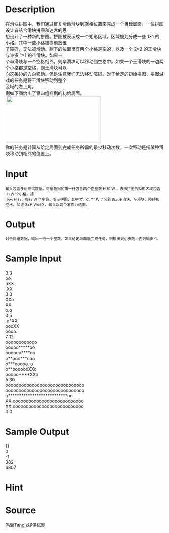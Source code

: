 
# Description

<div class="content"><div>在滑块拼图中，我们通过反复滑动滑块到空格位置来完成一个目标局面。一位拼图设计者结合滑块拼图和迷宫的思</div>
<div>想设计了一种新的拼图。拼图被表示成一个矩形区域，区域被划分成一些 1×1 的小格。其中一些小格被提前放置</div>
<div>了障碍，无法被滑动。剩下的位置里有两个小格是空的，以及一个 2×2 的王滑块与许多 1×1 的卒滑块。如果一</div>
<div>个卒滑块与一个空格相邻，则卒滑块可以移动到空格中。如果一个王滑块的一边两个小格都是空格，则王滑块可以</div>
<div>向这条边的方向移动。但是注意我们无法移动障碍。对于给定的初始拼图，拼图游戏的任务是将王滑块移动到整个</div>
<div>区域的左上角。</div>
<div>例如下图给出了第四组样例的初始局面。</div>
<div> <img src="/source/bzoj/4682/img/aHR0cHM6Ly9seWRzeS5jb20vSnVkZ2VPbmxpbmUvdXBsb2FkLzIwMTYwOC8xMS5wbmc=.png" width="298" height="150" alt=""/></div>
<div>你的任务是计算从给定局面到完成任务所需的最少移动次数。一次移动是指某种滑块移动到相邻的位置上。</div>
<div></div>
<div></div>
<p></p></div>

# Input

<div class="content"><div style="font-size: 11.8181819915771px;">输入包含多组测试数据。每组数据的第一行包含两个正整数 H 和 W ，表示拼图的矩形区域包含 H×W 个小格。接</div>
<div style="font-size: 11.8181819915771px;">下来 H 行，每行 W 个字符，表示拼图，其中‘X’, ‘o’, ‘*’ 和 ‘.’ 分别表示王滑块、卒滑块、障碍和</div>
<div style="font-size: 11.8181819915771px;">空格。保证 3≤H,W≤50 。输入以两个零作为结束。</div></div>

# Output

<div class="content"><div style="font-size: 11.8181819915771px;">对于每组数据，输出一行一个整数，如果给定局面能完成任务，则输出最小步数，否则输出-1。</div></div>

# Sample Input

<div class="content"><span class="sampledata">3 3<br/>
oo.<br/>
oXX<br/>
.XX<br/>
3 3<br/>
XXo<br/>
XX.<br/>
o.o<br/>
3 5<br/>
.o*XX<br/>
oooXX<br/>
oooo.<br/>
7 12<br/>
oooooooooooo<br/>
ooooo*****oo<br/>
oooooo****oo<br/>
o**ooo***ooo<br/>
o***ooooo..o<br/>
o**ooooooXXo<br/>
ooooo****XXo<br/>
5 30<br/>
oooooooooooooooooooooooooooooo<br/>
oooooooooooooooooooooooooooooo<br/>
o***************************oo<br/>
XX.ooooooooooooooooooooooooooo<br/>
XX.ooooooooooooooooooooooooooo<br/>
0 0 </span></div>

# Sample Output

<div class="content"><span class="sampledata">11<br/>
0<br/>
-1<br/>
382<br/>
6807<br/>
</span></div>

# Hint

<div class="content"><p></p></div>

# Source

<div class="content"><p><a href="problemset.php?search=鸣谢Tangjz提供试题">鸣谢Tangjz提供试题</a></p></div>

